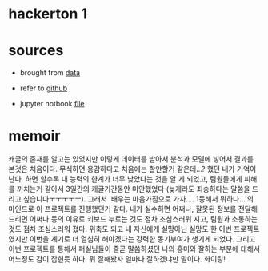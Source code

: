 # hackerton 1

# sources

- brought from [data](https://www.kaggle.com/c/recruit-restaurant-visitor-forecasting/data)

- refer to [github](https://github.com/ligz08/Kaggle-Recruit-Restaurant-Visitor-Forecasting)

- jupyter notbook [file](https://github.com/thdcksdyd98/hackerton/blob/main/hackerton_1-version1.ipynb)

# memoir
캐글의 존재를 알고는 있었지만 이렇게 데이터를 받아서 분석과 모델에 넣어서 결과를 본것은 처음이다. 무식하면 용감하다고 처음에는 할만할거 같은데...? 했던 내가 기억이 난다. 하면 할수록 내 능력의 한계가 너무 낮았다는 것을 알 게 되었고, 팀원들에게 피해를 끼치는거 같아서 3일간의 캐글기간동안 미안했었다 (늦게라도 죄송하다는 말씀을 드리고 싶습니다ㅜㅜㅜㅜㅜ). 그래서 '배우는 마음가짐으로 가자.... 1등해서 뭐하나...'의 마인드로 이 프로젝트를 진행했던거 같다. 내가 실수하면 어쩌나, 잘못된 정보를 전달해 드리면 어쩌나 등의 이유로 키보드 누르는 것도 점차 조심스러워 지고, 팀원과 소통하는것도 점차 조심스러워 졌다. 위축도 되고 내 자신에게 실망아닌 실망도 한 이번 프로젝트였지만 이번을 계기로 더 열심히 해야겠다는 강력한 동기부여가 생기게 되었다. 그리고 이번 프로젝트를 통해서 퍼실님들이 줄곧 말씀하셨던 나의 흥미와 잘하는 부분에 대해서 어느정도 감이 잡힌듯 하다. 뭐 잘해봤자 얼마나 잘하겠냐만 말이다. 화이팅!
